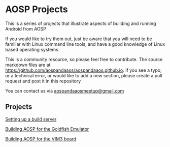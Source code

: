 # AOSP Projects

This is a series of projects that illustrate aspects of building and running
Android from AOSP

If you would like to try them out, just be aware that you will need to be
familiar with Linux command line tools, and have a good knowledge of Linux
based operating systems

This is a community resource, so please feel free to contribute. The source
markdown files are at <https://github.com/aospandaaos/aospandaaos.github.io>.
If you see a typo, or a technical error, or would like to add a new section,
please create a pull request and post it in this repository

You can contact us via aospandaaosmeetup@gmail.com

## Projects

[Setting up a build server](build-server.md)


[Building AOSP for the Goldfish Emulator](device-goldfish.md)


[Building AOSP for the VIM3 board](device-vim3.md)


